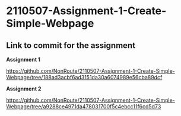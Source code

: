 # 2110507-Assignment-1-Create-Simple-Webpage

## Link to commit for the assignment

**Assignment 1**

https://github.com/NonRoute/2110507-Assignment-1-Create-Simple-Webpage/tree/188ad3acbf6ad3151da30a6074989e56cba89dcf

**Assignment 2**

https://github.com/NonRoute/2110507-Assignment-1-Create-Simple-Webpage/tree/a9288ce4971da478031700f5c4ebcc11f6cd5d73
